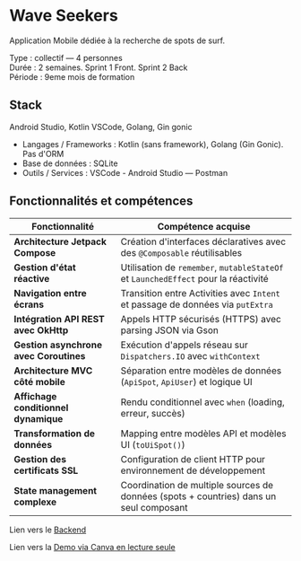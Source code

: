 # Wave Seekers 

Application Mobile dédiée à la recherche de spots de surf.

Type : collectif — 4 personnes   
Durée : 2 semaines.  Sprint 1 Front. Sprint 2 Back   
Période : 9eme mois de formation   

## Stack  

Android Studio, Kotlin
VSCode, Golang, Gin gonic
- Langages / Frameworks : Kotlin (sans framework), Golang (Gin Gonic). Pas d'ORM
- Base de données : SQLite  
- Outils / Services : VSCode - Android Studio — Postman  

## Fonctionnalités et compétences

| Fonctionnalité                              | Compétence acquise                                                                      |
| ------------------------------------------- | ----------------------------------------------------------------------------------------|
| **Architecture Jetpack Compose**           | Création d'interfaces déclaratives avec des `@Composable` réutilisables                  |
| **Gestion d'état réactive**                | Utilisation de `remember`, `mutableStateOf` et `LaunchedEffect` pour la réactivité       |
| **Navigation entre écrans**                | Transition entre Activities avec `Intent` et passage de données via `putExtra`           |
| **Intégration API REST avec OkHttp**       | Appels HTTP sécurisés (HTTPS) avec parsing JSON via Gson                                 |
| **Gestion asynchrone avec Coroutines**     | Exécution d'appels réseau sur `Dispatchers.IO` avec `withContext`                        |
| **Architecture MVC côté mobile**           | Séparation entre modèles de données (`ApiSpot`, `ApiUser`) et logique UI                 |
| **Affichage conditionnel dynamique**       | Rendu conditionnel avec `when` (loading, erreur, succès)                                 |
| **Transformation de données**              | Mapping entre modèles API et modèles UI (`toUiSpot()`)                                   |
| **Gestion des certificats SSL**            | Configuration de client HTTP pour environnement de développement                         |
| **State management complexe**               | Coordination de multiple sources de données (spots + countries) dans un seul composant  |

Lien vers le [Backend](https://github.com/Carjardying/Wave_Seekers_Back)

Lien vers la [Demo via Canva en lecture seule ](https://www.canva.com/design/DAGzUIHmsnc/l-NeM6JfFkRLTJcq4LAdPA/edit)
